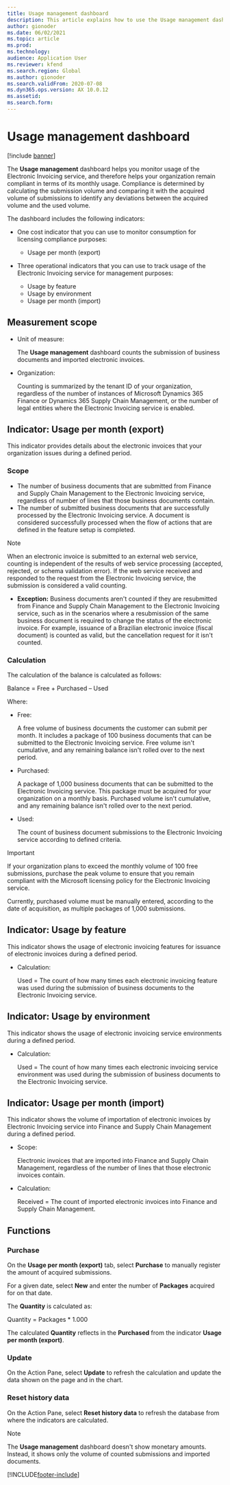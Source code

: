 ```yaml
---
title: Usage management dashboard
description: This article explains how to use the Usage management dashboard to monitor usage of the Electronic Invoicing service and remain compliant.
author: gionoder
ms.date: 06/02/2021
ms.topic: article
ms.prod: 
ms.technology: 
audience: Application User
ms.reviewer: kfend
ms.search.region: Global
ms.author: gionoder
ms.search.validFrom: 2020-07-08
ms.dyn365.ops.version: AX 10.0.12
ms.assetid: 
ms.search.form: 
---
```


# Usage management dashboard

[!include [banner](../../includes/banner.md)]

The **Usage management** dashboard helps you monitor usage of the Electronic Invoicing service, and therefore helps your organization remain compliant in terms of its monthly usage. Compliance is determined by calculating the submission volume and comparing it with the acquired volume of submissions to identify any deviations between the acquired volume and the used volume.

The dashboard includes the following indicators:

- One cost indicator that you can use to monitor consumption for licensing compliance purposes:

    - Usage per month (export)

- Three operational indicators that you can use to track usage of the Electronic Invoicing service for management purposes:

    - Usage by feature
    - Usage by environment
    - Usage per month (import)

## Measurement scope

- Unit of measure: 

    The **Usage management** dashboard counts the submission of business documents and imported electronic invoices.

- Organization: 

    Counting is summarized by the tenant ID of your organization, regardless of the number of instances of Microsoft Dynamics 365 Finance or Dynamics 365 Supply Chain Management, or the number of legal entities where the Electronic Invoicing service is enabled.


## Indicator: Usage per month (export)

This indicator provides details about the electronic invoices that your organization issues during a defined period.

### Scope
- The number of business documents that are submitted from Finance and Supply Chain Management to the Electronic Invoicing service, regardless of number of lines that those business documents contain.
- The number of submitted business documents that are successfully processed by the Electronic Invoicing service. A document is considered successfully processed when the flow of actions that are defined in the feature setup is completed.

> [!NOTE]
> When an electronic invoice is submitted to an external web service, counting is independent of the results of web service processing (accepted, rejected, or schema validation error). If the web service received and responded to the request from the Electronic Invoicing service, the submission is considered a valid counting.

- **Exception:** Business documents aren't counted if they are resubmitted from Finance and Supply Chain Management to the Electronic Invoicing service, such as in the scenarios where a resubmission of the same business document is required to change the status of the electronic invoice. For example, issuance of a Brazilian electronic invoice (fiscal document) is counted as valid, but the cancellation request for it isn't counted.


### Calculation

The calculation of the balance is calculated as follows:

Balance = Free + Purchased – Used

Where:

- Free:
  
    A free volume of business documents the customer can submit per month. It includes a package of 100 business documents that can be submitted to the Electronic Invoicing service. Free volume isn't cumulative, and any remaining balance isn't rolled over to the next period.
  
- Purchased:
  
    A package of 1,000 business documents that can be submitted to the Electronic Invoicing service. This package must be acquired for your organization on a monthly basis. Purchased volume isn't cumulative, and any remaining balance isn't rolled over to the next period.
  
- Used: 

    The count of business document submissions to the Electronic Invoicing service according to defined criteria.
   
> [!IMPORTANT]
> If your organization plans to exceed the monthly volume of 100 free submissions, purchase the peak volume to ensure that you remain compliant with the Microsoft licensing policy for the Electronic Invoicing service.
>
> Currently, purchased volume must be manually entered, according to the date of acquisition, as multiple packages of 1,000 submissions.

## Indicator: Usage by feature

This indicator shows the usage of electronic invoicing features for issuance of electronic invoices during a defined period.

- Calculation:
  
    Used = The count of how many times each electronic invoicing feature was used during the submission of business documents to the Electronic Invoicing service.

## Indicator: Usage by environment

This indicator shows the usage of electronic invoicing service environments during a defined period.

- Calculation:
    
    Used = The count of how many times each electronic invoicing service environment was used during the submission of business documents to the Electronic Invoicing service.

## Indicator: Usage per month (import)

This indicator shows the volume of importation of electronic invoices by Electronic Invoicing service into Finance and Supply Chain Management during a defined period.

- Scope:

    Electronic invoices that are imported into Finance and Supply Chain Management, regardless of the number of lines that those electronic invoices contain.

- Calculation:

    Received = The count of imported electronic invoices into Finance and Supply Chain Management.

## Functions
### Purchase

On the **Usage per month (export)** tab, select **Purchase** to manually register the amount of acquired submissions.

For a given date, select **New** and enter the number of **Packages** acquired for on that date.

The **Quantity** is calculated as:

Quantity = Packages * 1.000

The calculated **Quantity** reflects in the **Purchased** from the indicator **Usage per month (export)**.

### Update

On the Action Pane, select **Update** to refresh the calculation and update the data shown on the page and in the chart.

### Reset history data

On the Action Pane, select **Reset history data** to refresh the database from where the indicators are calculated.




> [!NOTE]
> The **Usage management** dashboard doesn't show monetary amounts. Instead, it shows only the volume of counted submissions and imported documents.

[!INCLUDE[footer-include](../../../includes/footer-banner.md)]
